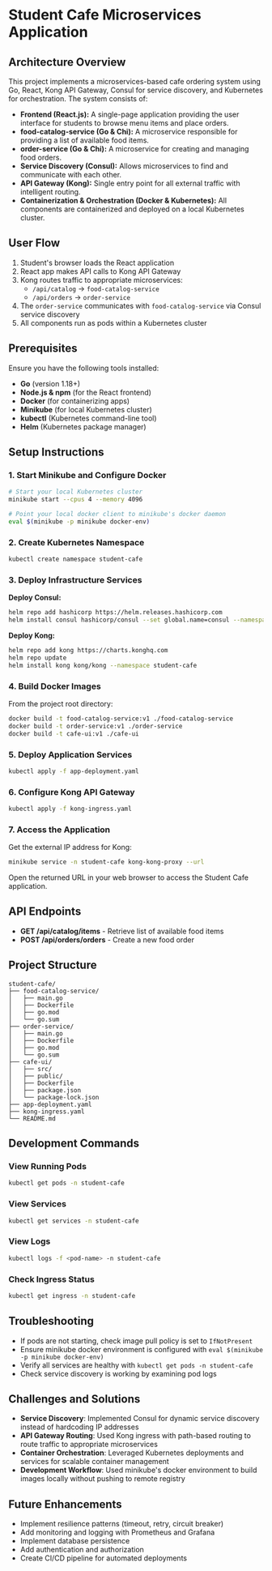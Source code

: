 # Student Cafe Microservices Application

## Architecture Overview

This project implements a microservices-based cafe ordering system using Go, React, Kong API Gateway, Consul for service discovery, and Kubernetes for orchestration. The system consists of:

- **Frontend (React.js):** A single-page application providing the user interface for students to browse menu items and place orders.
- **food-catalog-service (Go & Chi):** A microservice responsible for providing a list of available food items.
- **order-service (Go & Chi):** A microservice for creating and managing food orders.
- **Service Discovery (Consul):** Allows microservices to find and communicate with each other.
- **API Gateway (Kong):** Single entry point for all external traffic with intelligent routing.
- **Containerization & Orchestration (Docker & Kubernetes):** All components are containerized and deployed on a local Kubernetes cluster.

## User Flow

1. Student's browser loads the React application
2. React app makes API calls to Kong API Gateway
3. Kong routes traffic to appropriate microservices:
   - `/api/catalog` → `food-catalog-service`
   - `/api/orders` → `order-service`
4. The `order-service` communicates with `food-catalog-service` via Consul service discovery
5. All components run as pods within a Kubernetes cluster

## Prerequisites

Ensure you have the following tools installed:

- **Go** (version 1.18+)
- **Node.js & npm** (for the React frontend)
- **Docker** (for containerizing apps)
- **Minikube** (for local Kubernetes cluster)
- **kubectl** (Kubernetes command-line tool)
- **Helm** (Kubernetes package manager)

## Setup Instructions

### 1. Start Minikube and Configure Docker

```bash
# Start your local Kubernetes cluster
minikube start --cpus 4 --memory 4096

# Point your local docker client to minikube's docker daemon
eval $(minikube -p minikube docker-env)
```

### 2. Create Kubernetes Namespace

```bash
kubectl create namespace student-cafe
```

### 3. Deploy Infrastructure Services

**Deploy Consul:**

```bash
helm repo add hashicorp https://helm.releases.hashicorp.com
helm install consul hashicorp/consul --set global.name=consul --namespace student-cafe --set server.replicas=1 --set server.bootstrapExpect=1
```

**Deploy Kong:**

```bash
helm repo add kong https://charts.konghq.com
helm repo update
helm install kong kong/kong --namespace student-cafe
```

### 4. Build Docker Images

From the project root directory:

```bash
docker build -t food-catalog-service:v1 ./food-catalog-service
docker build -t order-service:v1 ./order-service
docker build -t cafe-ui:v1 ./cafe-ui
```

### 5. Deploy Application Services

```bash
kubectl apply -f app-deployment.yaml
```

### 6. Configure Kong API Gateway

```bash
kubectl apply -f kong-ingress.yaml
```

### 7. Access the Application

Get the external IP address for Kong:

```bash
minikube service -n student-cafe kong-kong-proxy --url
```

Open the returned URL in your web browser to access the Student Cafe application.

## API Endpoints

- **GET /api/catalog/items** - Retrieve list of available food items
- **POST /api/orders/orders** - Create a new food order

## Project Structure

```
student-cafe/
├── food-catalog-service/
│   ├── main.go
│   ├── Dockerfile
│   ├── go.mod
│   └── go.sum
├── order-service/
│   ├── main.go
│   ├── Dockerfile
│   ├── go.mod
│   └── go.sum
├── cafe-ui/
│   ├── src/
│   ├── public/
│   ├── Dockerfile
│   ├── package.json
│   └── package-lock.json
├── app-deployment.yaml
├── kong-ingress.yaml
└── README.md
```

## Development Commands

### View Running Pods

```bash
kubectl get pods -n student-cafe
```

### View Services

```bash
kubectl get services -n student-cafe
```

### View Logs

```bash
kubectl logs -f <pod-name> -n student-cafe
```

### Check Ingress Status

```bash
kubectl get ingress -n student-cafe
```

## Troubleshooting

- If pods are not starting, check image pull policy is set to `IfNotPresent`
- Ensure minikube docker environment is configured with `eval $(minikube -p minikube docker-env)`
- Verify all services are healthy with `kubectl get pods -n student-cafe`
- Check service discovery is working by examining pod logs

## Challenges and Solutions

- **Service Discovery**: Implemented Consul for dynamic service discovery instead of hardcoding IP addresses
- **API Gateway Routing**: Used Kong ingress with path-based routing to route traffic to appropriate microservices
- **Container Orchestration**: Leveraged Kubernetes deployments and services for scalable container management
- **Development Workflow**: Used minikube's docker environment to build images locally without pushing to remote registry

## Future Enhancements

- Implement resilience patterns (timeout, retry, circuit breaker)
- Add monitoring and logging with Prometheus and Grafana
- Implement database persistence
- Add authentication and authorization
- Create CI/CD pipeline for automated deployments

